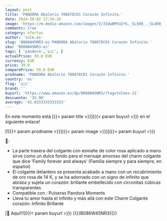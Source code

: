 ```yaml
---
layout: post
title: 'PANDORA Abalorio 788878C01 Corazón Infinito.'
date: 2024-10-02 17:34:20
image: 'https://m.media-amazon.com/images/I/31Uw8MtUZ+S._SL500_._SL400_.jpg'
comments: true
category: ofertas
author: 'tole.es'
slug: 'B086W45NR3-es PANDORA Abalorio 788878C01 Corazón Infinito.'
sku: 'B086W45NR3-es'
tags: [ 'pandora','🇪🇸', ]
actualPrice: 39.0 EUR
currency: EUR
price: 39.0
comparePrice: 59.0 EUR
prodname: 'PANDORA Abalorio 788878C01 Corazón Infinito.'
country: 'es'
flag: '🇪🇸'
brand: ''
buyurl: 'https://www.amazon.es/dp/B086W45NR3/?tag=tolees-21'
descuento: '33.90'
average: '41.8333333333333'
---
```


En este momento está [{{< param title >}}]({{< param buyurl >}}) en el siguiente enlace!

[![{{< param prodname >}}]({{< param image >}})]({{< param buyurl >}})

🔎:

- La parte trasera del colgante con esmalte de color rosa aplicado a mano sirve como un dulce fondo para el mensaje amoroso del charm colgante que dice ‘Family forever and always’ (Familia siempre y para siempre, en español)
- El colgante delantero se presenta acabado a mano con un recubrimiento de oro rosa de 14 K, y se ha adornado con un signo de infinito que abraza y sujeta un corazón: brillante embellecido con circonitas cúbicas transparentes
- Compatible con : Pulseras Pandora Moments
- Lleva tu amor hasta el infinito y más allá con este Charm Colgante corazón: Infinito Brillante

[🛒 Aquí!!!]({{< param buyurl >}})
{{<world>}}B086W45NR3{{</world>}}
